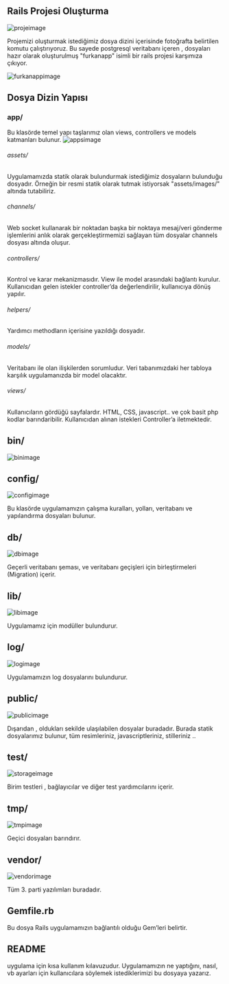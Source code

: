 ## Rails Projesi Oluşturma
![projeimage](file:///home/furkan/Pictures/projeolusturma.png)

Projemizi oluşturmak istediğimiz dosya dizini içerisinde fotoğrafta belirtilen
komutu çalıştırıyoruz. Bu sayede postgresql veritabanı içeren 
, dosyaları hazır olarak oluşturulmuş "furkanapp" isimli bir rails projesi
karşımıza çıkıyor.

![furkanappimage](file:///home/furkan/Pictures/DosyaDizinYapisi.png)
## Dosya Dizin Yapısı
### app/
Bu klasörde temel yapı taşlarımız olan views,
controllers ve models katmanları bulunur.
![appsimage](file:///home/furkan/Pictures/apps.png)

###### assets/
Uygulamamızda statik olarak bulundurmak istediğimiz dosyaların
bulunduğu dosyadır. Örneğin bir resmi statik olarak tutmak
istiyorsak "assets/images/" altında tutabiliriz.
###### channels/
Web socket kullanarak bir noktadan başka bir noktaya mesaj/veri
gönderme işlemlerini anlık olarak gerçekleştirmemizi sağlayan tüm
dosyalar channels dosyası altında oluşur.
###### controllers/
Kontrol ve karar mekanizmasıdır. View ile model
arasındaki bağlantı kurulur. Kullanıcıdan gelen 
istekler controller’da değerlendirilir, kullanıcıya
dönüş yapılır.
###### helpers/
Yardımcı methodların içerisine yazıldığı dosyadır.
###### models/
Veritabanı ile olan ilişkilerden sorumludur. Veri tabanımızdaki 
her tabloya karşılık uygulamanızda bir model olacaktır.
###### views/
Kullanıcıların gördüğü sayfalardır.
HTML, CSS, javascript.. ve çok basit
php kodlar barındaribilir. Kullanıcıdan
alınan istekleri Controller’a iletmektedir.
## bin/

![binimage](file:///home/furkan/Pictures/bins.png)
## config/
![configimage](file:///home/furkan/Pictures/configs.png)

Bu klasörde uygulamamızın çalışma kuralları, yolları, veritabanı 
ve yapılandırma dosyaları bulunur.

## db/
![dbimage](file:///home/furkan/Pictures/dbs.png)

Geçerli veritabanı şeması, ve veritabanı geçişleri için birleştirmeleri 
(Migration) içerir.

## lib/
![libimage](file:///home/furkan/Pictures/libs.png)

Uygulamamız için modüller bulundurur.

## log/
![logimage](file:///home/furkan/Pictures/logs.png)

Uygulamamızın log dosyalarını bulundurur.

## public/
![publicimage](file:///home/furkan/Pictures/publics.png)

Dışarıdan , oldukları sekilde ulaşılabilen dosyalar buradadır.
Burada statik dosyalarımız bulunur, tüm resimleriniz, javascriptleriniz,
stilleriniz ..

## test/

![storageimage](file:///home/furkan/Pictures/storageandtest.png)

Birim testleri , bağlayıcılar ve diğer test yardımcılarını içerir.

## tmp/

![tmpimage](file:///home/furkan/Pictures/tmps.png)

Geçici dosyaları barındırır.

## vendor/

![vendorimage](file:///home/furkan/Pictures/vendors.png)

Tüm 3. parti yazılımları buradadır.

## Gemfile.rb
Bu dosya Rails uygulamamızın bağlantılı olduğu Gem’leri belirtir.

## README
uygulama için kısa kullanım kılavuzudur. Uygulamamızın ne yaptığını, 
nasıl, vb ayarları için kullanıcılara söylemek istediklerimizi bu 
dosyaya yazarız.












